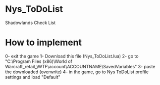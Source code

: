 # Nys_ToDoList
Shadowlands Check List

# How to implement
0- exit the game
1- Download this file (Nys_ToDoList.lua)
2- go to "C:\Program Files (x86)\World of Warcraft\_retail_\WTF\account\ACCOUNTNAME\SavedVariables\"
3- paste the downloaded (overwrite)
4- in the game, go to Nys ToDoList profile settings and load "Default"
